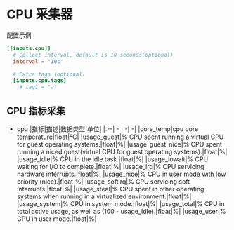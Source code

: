 # CPU 采集器

配置示例

```toml
[[inputs.cpu]]
  # Collect interval, default is 10 seconds(optional)
  interval = '10s'

  # Extra tags (optional)
  [inputs.cpu.tags]
    # tag1 = "a"
```

## CPU 指标采集

* cpu
    |指标|描述|数据类型|单位|
    |:--| - | -| -|
    |core_temp|cpu core temperature|float|°C|
    |usage_guest|% CPU spent running a virtual CPU for guest operating systems.|float|%|
    |usage_guest_nice|% CPU spent running a niced guest(virtual CPU for guest operating systems).|float|%|
    |usage_idle|% CPU in the idle task.|float|%|
    |usage_iowait|% CPU waiting for I/O to complete.|float|%|
    |usage_irq|% CPU servicing hardware interrupts.|float|%|
    |usage_nice|% CPU in user mode with low priority (nice).|float|%|
    |usage_softirq|% CPU servicing soft interrupts.|float|%|
    |usage_steal|% CPU spent in other operating systems when running in a virtualized environment.|float|%|
    |usage_system|% CPU in system mode.|float|%|
    |usage_total|% CPU in total active usage, as well as (100 - usage_idle).|float|%|
    |usage_user|% CPU in user mode.|float|%|
